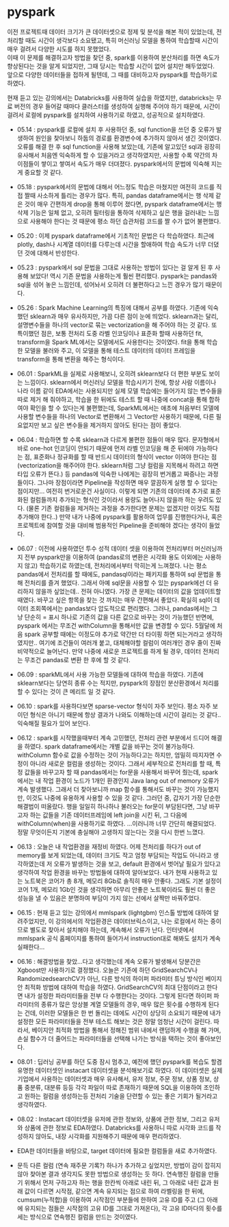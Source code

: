 # pyspark

이전 프로젝트때 데이터 크기가 큰 데이터셋으로 정제 및 분석을 해본 적이 있었는데, 전처리할 때도 시간이 생각보다 소요됐고, 특히 머신러닝 모델을 통하여 학습할때 시간이 매우 걸려서 다양한 시도를 하지 못했었다.  
이때 이 문제를 해결하고자 방법을 찾던 중, spark를 이용하여 분산처리를 하면 속도가 향상된다는 것을 알게 되었지만, 그때 당시는 학습할 시간이 없어 설치만 해두었었다.  
앞으로 다양한 데이터들을 접하게 될텐데, 그 때를 대비하고자 pyspark를 학습하기로 하였다.


현재 듣고 있는 강의에서는 Databricks를 사용하여 실습을 하였지만, databricks는 무료 버전의 경우 들어갈 때마다 클러스터를 생성하여 실행해 주어야 하기 때문에, 시간이 걸려서 로컬에 pyspark를 설치하여 사용하기로 하였고, 성공적으로 설치하였다.  


* 05.14 : pyspark를 로컬에 설치 후 사용하던 중, sql function을 쓰던 중 오류가 발생하여 원인을 찾아보니 하둡의 경로를 환경변수에 추가하지 않아서 생긴 것이였다. 오류를 해결 한 후 sql function을 사용해 보았는데, 기존에 알고있던 sql과 굉장히 유사해서 처음엔 익숙하게 할 수 있을거라고 생각하였지만, 사용할 수록 약간의 차이점들이 쌓이고 쌓여서 속도가 매우 더뎌졌다. pyspark에서의 문법에 익숙해 지는게 중요할 것 같다. 
* 05.18 : pyspark에서의 문법에 대해서 어느정도 학습은 마쳤지만 여전히 코드를 직접 짤때 사소하게 틀리는 경우가 많다. 특히, pandas dataframe에서는 행 삭제 같은 것이 매우 간편하게 drop을 통해 이루어 졌다면, pyspark dataframe에서는 행 삭제 기능은 일체 없고, 오히려 필터링을 통하여 삭제하고 싶은 행을 걸러내는 느낌으로 사용해야 한다는 것 때문에 평소 하던 습관처럼 코드를 짤 수가 없어 불편했다.
* 05.20 : 이제 pyspark dataframe에서 기초적인 문법은 다 학습하였다. 최근에 plotly, dash나 시계열 데이터를 다루는데 시간을 할애하여 학습 속도가 너무 더뎠던 것에 대해서 반성한다. 
* 05.23 : pyspark에서 sql 문법을 그대로 사용하는 방법이 있다는 걸 알게 된 후 사용해 보았다! 역시 기존 문법을 사용하는게 훨씬 편리했다. pyspark는 pandas와 sql을 섞어 놓은 느낌인데, 섞어놔서 오히려 더 불편하다고 느낀 경우가 많기 때문이다.
* 05.26 : Spark Machine Learning의 특징에 대해서 공부를 하였다. 기존에 익숙했던 sklearn과 매우 유사하지만, 가끔 다른 점이 눈에 띄었다. sklearn과는 달리, 설명변수들을 하나의 vector로 묶는 vectorization을 해 주어야 하는 것 같다. 또 특이했던 점은, 보통 전처리 도중 라벨 인코딩이나 표준화 할때 사용하던 fit, transform을 Spark ML에서는 모델에서도 사용한다는 것이였다. fit을 통해 학습한 모델을 불러와 주고, 이 모델을 통해 테스트 데이터의 데이터 프레임을 transform을 통해 변환을 해주는 형식이다.
* 06.01 : SparkML을 실제로 사용해보니, 오히려 sklearn보다 더 편한 부분도 보이는 느낌이다. sklearn에서 머신러닝 모델을 학습시키기 전에, 항상 사람 이름이나 나라 이름 같이 EDA에서는 사용되지만 실제 모델 학습에는 들어가지 않는 변수들을 따로 제거 해 줘야하고, 학습을 한 뒤에도 테스트 할 때 나중에 concat을 통해 합하여야 확인을 할 수 있다는게 불편했는데, SparkML에서는 애초에 처음부터 모델에 사용할 변수들을 하나의 Vector로 변환해서 그 Vector만 사용하기 때문에, 다른 필요없지만 보고 싶은 변수들을 제거하지 않아도 된다는 점이 좋았다.
* 06.04 : 학습하면 할 수록 sklearn과 다르게 불편한 점들이 매우 많다. 문자형에서 바로 one-hot 인코딩이 안되기 때문에 먼저 라벨 인코딩을 해 준 뒤에야 가능하다는 점, 표준화나 정규화를 할 때 반드시 데이터의 형식이 vector 이여야 한다는 점 (vectorization을 해주어야 한다. sklearn처럼 그냥 컬럼을 지목해서 하려고 하면 타입 오류가 뜬다.) 등 pandas에 익숙한 나에게는 굉장히 번거롭고 짜증나는 과정들이다. 그나마 장점이라면 Pipeline을 작성하면 매우 깔끔하게 실행 할 수 있다는 점이지만... 여전히 번거로운건 사실이다. 이렇게 되면 기존의 데이터에 추가로 표준화된 컬럼들까지 추가되는 형식인 것이라서 용량도 늘어나지 않을까 하는 우려도 있다. (물론 기존 컬럼들을 제거하는 과정을 추가한다면 문제는 없겠지만 이것도 직접 추가해야 한다..) 만약 내가 나중에 pyspark를 활용하여 업무를 진행한다거나, 혹은 프로젝트에 참여할 것을 대비해 범용적인 Pipeline을 준비해야 겠다는 생각이 들었다. 
* 06.07 : 이전에 사용하였던 투수 성적 데이터 셋을 이용하여 전처리부터 머신러닝까지 전부 pyspark만을 이용하여 (pandas로의 변환은 시각화 용도 이외에는 사용하지 않고) 학습하기로 하였는데, 전처리에서부터 막히는게 느껴졌다. 나는 평소 pandas에서 전처리를 할 때에도, pandasql이라는 패키지를 통하여 sql 문법을 통해 전처리를 즐겨 했었다. 그래서 아예 sql문을 사용할 수 있는 pyspark에선 더 유리하지 않을까 싶었는데.. 전혀 아니였다. 가장 큰 문제는 데이터의 값을 업데이트할때였다. 바꾸고 싶은 항목을 찾는 것 까지는 매우 간편해서 좋았다. 확실히 sql이 데이터 조회쪽에서는 pandas보다 압도적으로 편리했다. 그러나, pandas에서는 그냥 단순히 = 표시 하나로 기존의 값을 다른 값으로 바꾸는 것이 가능했던 반면에, pyspark 에서는 무조건 withColumn을 통해서만 값을 변경할 수 있다. 5월달에 처음 spark 공부할 때에는 이정도야 추가로 약간만 더 타이핑 하면 되는거라고 생각하였지만.. 여기에 조건들이 여러개 붙고, 대체해야할 컬럼이 여러개인 경우 줄이 진짜 비약적으로 늘어난다. 만약 나중에 새로운 프로젝트를 하게 될 경우, 데이터 전처리는 무조건 pandas로 변환 한 후에 할 것 같다.
* 06.09 : sparkML에서 사용 가능한 모델들에 대하여 학습을 하였다. 기존에 sklearn보다는 당연히 종류 수는 적지만, pyspark의 장점인 분산환경에서 처리를 할 수 있다는 것이 큰 메리트 일 것 같다. 
* 06.10 : spark를 사용하다보면 sparse-vector 형식이 자주 보인다. 평소 자주 보이던 형식은 아니기 때문에 항상 결과가 나와도 이해하는데 시간이 걸리는 것 같다.. 익숙해질 필요가 있어 보인다.
* 06.12 : spark를 시작했을때부터 계속 고민했던, 전처리 관련 부분에서 드디어 해결을 하였다. spark dataframe에서는 개별 값을 바꾸는 것이 불가능하다. withColumn 함수로 값을 수정하는 것이 가능하다고는 하지만, 엄밀히 따지자면 수정이 아니라 새로운 컬럼을 생성하는 것이다. 그래서 세부적으로 전처리를 할 때, 특정 값들을 바꾸고자 할 때 pandas에서는 for문을 사용해서 바꾸어 줬는데, spark에서는 내 작업 환경이 노드가 1개인 환경인지 Java lang out of memory 오류가 계속 발생했다. 그래서 더 찾아보니까 map 함수를 통해서도 바꾸는 것이 가능했지만, 이것도 나중에 유용하게 사용할 수 있을 것 같다. 그러던 중, 갑자기 가장 단순한 해결법이 떠올랐다. 행을 일일히 하나하나 불러오는 for문이 부담된다면, 그냥 바꾸고자 하는 값들을 기존 데이터프레임에 left join을 시킨 뒤, 그 다음에 withColumn(when)을 사용하기로 하였다.  ...이러니까 너무 간단히 해결되었다. 정말 무엇이든지 기본에 충실해야 고생하지 않는다는 것을 다시 한번 느꼈다.
* 06.13 : 오늘은 내 작업환경을 재정비 하였다. 어제 전처리를 하다가 out of memory를 보게 되었는데, 데이터 크기도 작고 엄청 부담되는 작업도 아니라고 생각하였는데 저 오류가 발생하는 것을 보고, default 환경에서 벗어날 필요가 있다고 생각하여 작업 환경을 바꾸는 방법들에 대하여 알아보았다. 내가 현재 사용하고 있는 노트북은 코어가 총 8개, 메모리 8Gb로 솔직히 매우 안좋다. 그래도 기본 설정이 코어 1개, 메모리 1Gb인 것을 생각하면 아무리 안좋은 노트북이라도 훨씬 더 좋은 성능을 낼 수 있음은 분명하여 부담이 가지 않는 선에서 살짝만 바꿔주었다. 
* 06.15 : 현재 듣고 있는 강의에서 mmlspark (lightgbm) 인스톨 방법에 대하여 알려주었지만, 이 강의에서의 작업환경은 데이터브릭스이고, 나는 로컬에서 하는 중이므로 별도로 찾아서 설치해야 하는데, 계속해서 오류가 난다. 인터넷에서 mmlspark 공식 홈페이지를 통하여 들어가서 instruction대로 해봐도 설치가 계속 실패한다...
* 06.16 : 해결방법을 찾았...다고 생각했는데 계속 오류가 발생해서 당분간은 Xgboost만 사용하기로 결정했다. 오늘은 기존에 하던 GridSearchCV나 RandomizedsearchCV가 아닌, 다른 방식의 하이퍼 파라미터 튜닝 방식인 베이지안 최적화 방법에 대하여 학습을 하였다. GridSearchCV의 최대 단점이라고 한다면 내가 설정한 파라미터들을 전부 다 수행한다는 것이다. 그렇게 된다면 하이퍼 파라미터의 종류가 많은 앙상블 계열 모델들의 경우, 매우 많은 횟수를 수행하게 된다는 건데, 이러한 모델들은 한 번 돌리는 데에도 시간이 상당히 소요되기 때문에 내가 설정한 모든 파라미터들을 전부 테스트 해보는 것은 정말 엄청난 시간이 걸린다. 따라서, 베이지안 최적화 방법을 통해서 정해진 범위 내에서 랜덤하게 수행을 해 가며, 손실 함수가 더 줄어드는 파라미터들을 선택해 나가는 방식을 택하는 것이 좋아보인다.

* 08.01 : 딥러닝 공부를 하던 도중 잠시 멈추고, 예전에 했던 pyspark를 복습도 할겸 유명한 데이터셋인 instacart 데이터셋을 분석해보기로 하였다. 이 데이터셋은 실제 기업에서 사용하는 데이터셋과 매우 유사해서, 유저 정보, 주문 정보, 상품 정보, 상품 중분류, 대분류 등등 각각 파일이 따로 존재하기 때문에 SQL을 이용하여 조인하고 원하는 컬럼을 생성하는등 전처리 기술을 단련할 수 있는 좋은 기회가 될거라고 생각하였다.
* 08.02 : Instacart 데이터셋을 유저에 관한 정보와, 상품에 관한 정보, 그리고 유저와 상품에 관한 정보로 EDA하였다. Databricks를 사용하니 따로 시각화 코드를 작성하지 않아도, 내장 시각화를 지원해주기 때문에 매우 편리하였다.
* EDA한 데이터들을 바탕으로, target 데이터에 필요한 컬럼들을 새로 추가하였다.
* 문득 다른 컬럼 (연속 재주문 기록?) 하나가 추가하고 싶었지만, 방법이 감이 잡히지 않아 찾아본 결과 생각지도 못한 방법으로 생성하는 듯 하다. 연속행진 컬럼을 만들기 위해서 먼저 구하고자 하는 행을 한칸씩 아래로 내린 뒤, 그 아래로 내린 값과 원래 값이 다르면 시작점, 같으면 계속 유지되는 점으로 하여 라벨링을 한 뒤에, cumsum(누적합)을 이용하여 시작점인 부분들에 한하여 고유 ID를 주고 (그 아래에 유지되는 점들은 시작점의 고유 ID를 그대로 가져온다), 각 고유 ID마다의 횟수를 세는 방식으로 연속행진 컬럼을 만드는 것이였다. 
　
